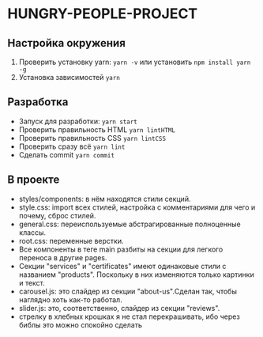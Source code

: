 # HUNGRY-PEOPLE-PROJECT

## Настройка окружения

1. Проверить установку yarn: `yarn -v` или установить `npm install yarn -g`
2. Установка зависимостей `yarn`

## Разработка

- Запуск для разработки: `yarn start`
- Проверить правильность HTML `yarn lintHTML`
- Проверить правильность CSS `yarn lintCSS`
- Проверить сразу всё `yarn lint`
- Сделать commit `yarn commit`

## В проекте

- styles/components: в нём находятся стили секций.
- style.css: import всех стилей, настройка с комментариями для чего и почему, сброс стилей.
- general.css: переиспользуемые абстрагированные полноценные классы.
- root.css: переменные верстки.
- Все компоненты в теге main разбиты на секции для легкого переноса в другие pages.
- Секции "services" и "certificates" имеют одинаковые стили с названием "products". Поскольку в них изменяются только картинки и текст.
- carousel.js: это слайдер из секции "about-us".Сделан так, чтобы наглядно хоть как-то работал.
- slider.js: это, соответственно, слайдер из секции "reviews".
- стрелку в хлебных крошках я не стал перекрашивать, ибо через библы это можно спокойно сделать
